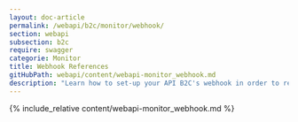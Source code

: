 ```yaml
---
layout: doc-article
permalink: /webapi/b2c/monitor/webhook/
section: webapi
subsection: b2c
require: swagger
categorie: Monitor
title: Webhook References
gitHubPath: webapi/content/webapi-monitor_webhook.md
description: "Learn how to set-up your API B2C's webhook in order to receive Monitor notifications."
---
```

{% include_relative content/webapi-monitor_webhook.md %}